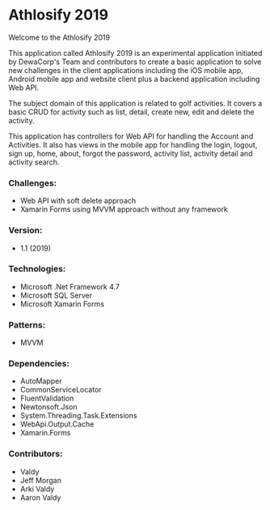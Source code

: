 # Athlosify 2019 

Welcome to the Athlosify 2019

This application called Athlosify 2019 is an experimental application initiated by DewaCorp's Team and contributors to create a basic application to solve new challenges in the client applications including the iOS mobile app, Android mobile app and website client plus a backend application including Web API.

The subject domain of this application is related to golf activities. It covers a basic CRUD for activity such as list, detail, create new, edit and delete the activity. 

This application has controllers for Web API for handling the Account and Activities. It also has views in the mobile app for handling the login, logout, sign up, home, about, forgot the password, activity list, activity detail and activity search. 

### Challenges:
* Web API with soft delete approach
* Xamarin Forms using MVVM approach without any framework

### Version:
* 1.1 (2019)

### Technologies:
* Microsoft .Net Framework 4.7
* Microsoft SQL Server
* Microsoft Xamarin Forms

### Patterns:
* MVVM

### Dependencies:
* AutoMapper
* CommonServiceLocator
* FluentValidation
* Newtonsoft.Json
* System.Threading.Task.Extensions
* WebApi.Output.Cache
* Xamarin.Forms

### Contributors:
* Valdy
* Jeff Morgan
* Arki Valdy
* Aaron Valdy

